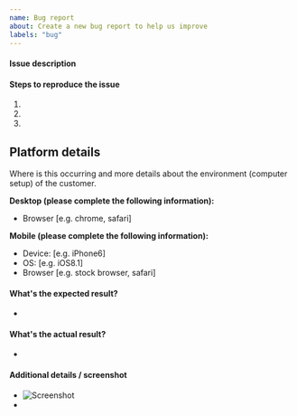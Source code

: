 ```yaml
---
name: Bug report
about: Create a new bug report to help us improve
labels: "bug"
---
```


#### Issue description

#### Steps to reproduce the issue

1.
2.
3.

## Platform details

Where is this occurring and more details about the environment (computer setup) of the customer.

**Desktop (please complete the following information):**

- Browser [e.g. chrome, safari]

**Mobile (please complete the following information):**

- Device: [e.g. iPhone6]
- OS: [e.g. iOS8.1]
- Browser [e.g. stock browser, safari]

#### What's the expected result?

-

#### What's the actual result?

-

#### Additional details / screenshot

- ![Screenshot]()
-
